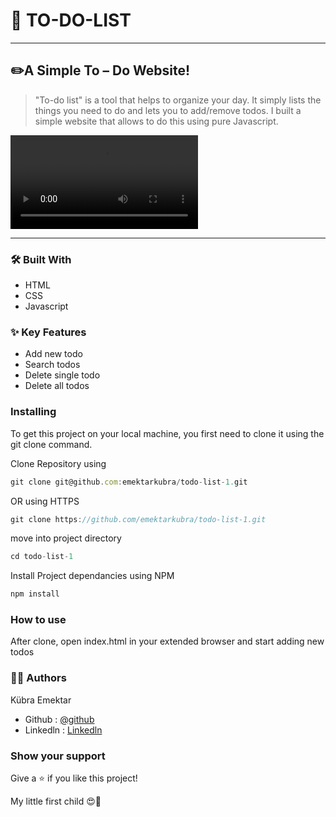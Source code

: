 # 📝 TO-DO-LIST
-------------------------
## ✏️A Simple To – Do Website!

> "To-do list" is a tool that helps to organize your day. It simply lists the things you need to do and lets you to add/remove todos. I built a simple website that allows to do this using pure Javascript. 

<video src="https://github.com/emektarkubra/weather-forecast/assets/124355274/f2680018-1aa5-4960-9327-f40a6efd872d" controls="controls" >
</video>

***
### 🛠️  Built With
* HTML
* CSS
* Javascript

### ✨ Key Features
* Add new todo
* Search todos
* Delete single todo
* Delete all todos

### Installing
To get this project on your local machine, you first need to clone it using the git clone command.

Clone Repository using 

```javascript
git clone git@github.com:emektarkubra/todo-list-1.git
```
OR using HTTPS
```javascript
git clone https://github.com/emektarkubra/todo-list-1.git
````
move into project directory
```javascript
cd todo-list-1
```
Install Project dependancies using NPM
```javascript
npm install
```

### How to use

After clone, open index.html in your extended browser and start adding new todos

### 👷‍♀️ Authors

Kübra Emektar
* Github : [@github](https://github.com/emektarkubra)
* Linkedln : [Linkedln](https://www.linkedin.com/in/kübra-emektar-184103267/)

### Show your support

Give a ⭐️ if you like this project!

My little first child 😍🎉